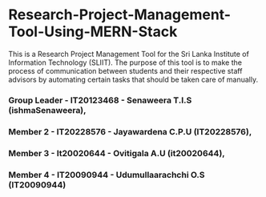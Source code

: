 # Research-Project-Management-Tool-Using-MERN-Stack

This is a Research Project Management Tool for the Sri Lanka Institute of Information Technology (SLIIT). The purpose of this tool is to make the process of communication between students and their respective staff advisors by automating certain tasks that should be taken care of manually. 

### Group Leader - IT20123468 - Senaweera T.I.S (ishmaSenaweera),
### Member 2 - IT20228576 - Jayawardena C.P.U (IT20228576),
### Member 3 - It20020644 - Ovitigala A.U (it20020644),
### Member 4 - IT20090944 - Udumullaarachchi O.S (IT20090944)
